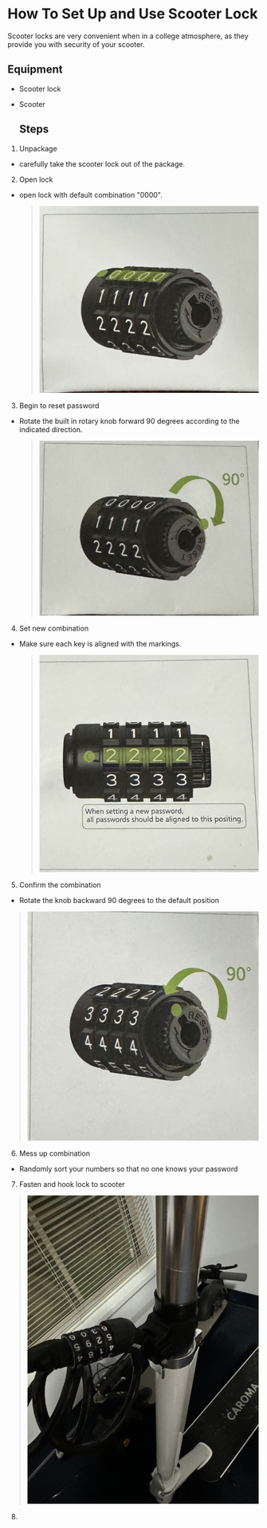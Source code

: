 # How To Set Up and Use Scooter Lock

Scooter locks are very convenient when in a college atmosphere, as they provide you with security of your scooter. 

## Equipment  

- Scooter lock

- Scooter

  ## Steps

1. Unpackage

 - carefully take the scooter lock out of the package.

2. Open lock

 - open lock with default combination "0000".

   > ![first](IMG_4929.jpeg)

   
3. Begin to reset password
   
 - Rotate the built in rotary knob forward 90 degrees according to the indicated direction.

   > ![second](IMG_4930.jpeg)
   
4. Set new combination
   
 - Make sure each key is aligned with the markings.

   > ![third](IMG_4931.jpeg)

5. Confirm the combination

 - Rotate the knob backward 90 degrees to the default position

  > ![fourth](IMG_4932.jpeg)

6. Mess up combination

- Randomly sort your numbers so that no one knows your password

7. Fasten and hook lock to scooter

> ![fifth](IMG_4935.jpeg)

8. 







   
